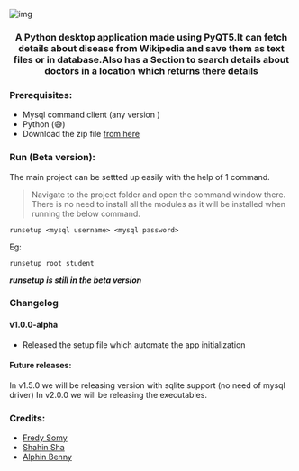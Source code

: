![img](https://socialify.git.ci/fredysomy/HeathApp/image?description=1&descriptionEditable=A%20%F0%9F%90%8D%20Python%20desktop%20application.&font=Source%20Code%20Pro&forks=1&issues=1&language=1&pattern=Signal&pulls=1&stargazers=1&theme=Dark)
#### <h3 align=center> A Python desktop application made using PyQT5.It can fetch details about disease from Wikipedia and save them as text files or in database.Also has a Section to search details about doctors in a location which returns there details </h3>
### Prerequisites:
* Mysql command client (any version )
* Python (😅)
* Download the zip file [from here](https://github.com/fredysomy/HeathApp/archive/v1.0.0-aplha.zip)
### Run (Beta version):
The main project can be settted up easily with the help of 1 command.
> Navigate to the project folder and open the command window there.
There is no need to install all the modules as it will be installed when running the below command.
```batch
runsetup <mysql username> <mysql password>
```
Eg:
```batch
runsetup root student
```
***runsetup is still in the beta version***
### Changelog
#### v1.0.0-alpha
* Released  the setup file which automate the app initialization
#### Future releases:
In v1.5.0 we will be releasing version with sqlite support (no need of mysql driver)
In v2.0.0 we will be releasing the executables.
### Credits:
* [Fredy Somy](https://github.com/fredysomy)
* [Shahin Sha](https://github.com/ShahinSha-dot)
* [Alphin Benny]()
